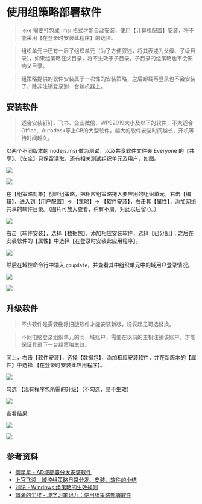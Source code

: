 # 使用组策略部署软件

> .exe 需要打包成 .msi 格式才能自动安装，使用【计算机配置】安装，将不能采用【在登录时安装此程序】的选项。

> 组织单元中还有一层子组织单元（为了方便叙述，将其表述为父级、子级目录），如果组策略在父目录，将不生效于子目录，子目录的组策略也不会影响父目录。

> 组策略提供的软件安装属于一次性的安装策略，之后卸载再登录也不会安装了，除非注销登录到一台新机器上。

## 安装软件 

> 适合安装钉钉、飞书、企业微信、WPS2019大小及以下的软件，不太适合Office、Autodesk等上GB的大型软件，越大的软件安装时间越长，开机等待时间越久。

以两个不同版本的 nodejs.msi 做为测试，以及共享软件文件夹 Everyone 的【共享】、【安全】只保留读取，还有相关测试组织单元及用户，如图。

![ ](https://s2.loli.net/2024/10/06/ZNg1OkVEKD4eyAw.png)

![ ](https://s2.loli.net/2024/10/06/mjtuJc9FUd6kzv7.png)

在【组策略对象】创建组策略，把相应组策略拖入要应用的组织单元，右击【编辑】，进入到【用户配置】-> 【策略】-> 【软件安装】，右击其【属性】，添加网络共享的软件目录。（图片可放大查看，稍有不周，对此以后留心。）

![ ](https://s2.loli.net/2024/10/06/fEmHUjMaov89CPY.png)

右击【软件安装】，选择【数据包】，添加相应安装软件，选择【已分配】；之后在安装软件的【属性】中选择【在登录时安装此应用程序】。

![ ](https://s2.loli.net/2024/10/06/Bos8lRjy79ePNzU.png)

然后在域控命令行中输入 `gpupdate`，并查看其中组织单元中的域用户登录情况。

![ ](https://s2.loli.net/2024/10/06/Gepg72C4oAETzVm.png)

![ ](https://s2.loli.net/2024/10/06/CN3dq9AcJb6pvEW.png)


## 升级软件

> 不少软件是需要删除旧版软件才能安装新版，稳妥起见可选替换。

> 不同电脑登录组织单元的同一域账户，需要在以前的主机注销该账户，才能保证登录下一台组策略生效。

同上，右击【软件安装】，选择【数据包】，添加相应安装软件，并在新版本的【属性】中选择 【在登录时安装此应用程序】。

![ ](https://s2.loli.net/2024/10/07/aMHifICTygG7SvO.png)

勾选 【现有程序包所需的升级】（不勾选，易不生效）

![ ](https://s2.loli.net/2024/10/07/ico5XuM2aIVRbJ7.png)

查看结果

![ ](https://s2.loli.net/2024/10/07/rbRn5jVpm4LQZXU.png)

![ ](https://s2.loli.net/2024/10/07/PuUo1TNLZhJ8bYs.png)


## 参考资料

* [何星星 - AD域部署分发安装软件](https://hexingxing.cn/ad-domain-deployment-distribution-and-installation-software)
* [上官飞鸿 - 域控组策略日常分发、安装、软件的小结](https://www.cnblogs.com/jackadam/p/18209167)
* [刘记 - Windows 组策略的生效规则](https://zhuanlan.zhihu.com/p/672784755)
* [飘渺的尘埃 - 域学习笔记九：使用组策略部署软件](https://www.cnblogs.com/atomy/p/13727152.html)

